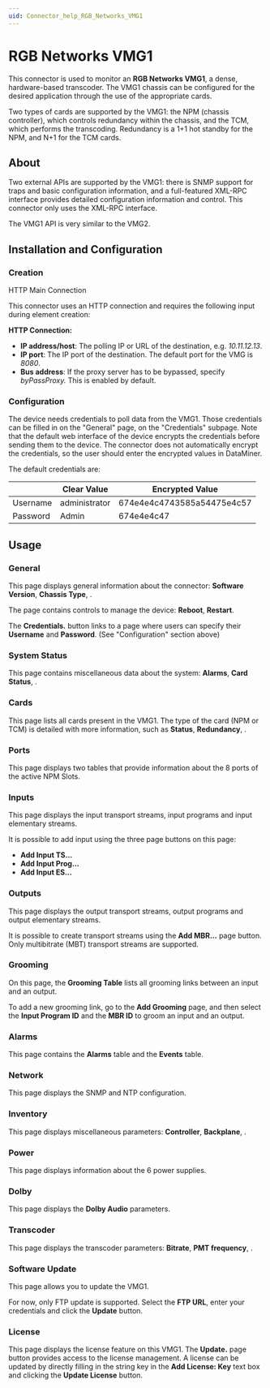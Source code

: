 ```yaml
---
uid: Connector_help_RGB_Networks_VMG1
---
```


# RGB Networks VMG1

This connector is used to monitor an **RGB Networks VMG1**, a dense, hardware-based transcoder. The VMG1 chassis can be configured for the desired application through the use of the appropriate cards.

Two types of cards are supported by the VMG1: the NPM (chassis controller), which controls redundancy within the chassis, and the TCM, which performs the transcoding. Redundancy is a 1+1 hot standby for the NPM, and N+1 for the TCM cards.

## About

Two external APIs are supported by the VMG1: there is SNMP support for traps and basic configuration information, and a full-featured XML-RPC interface provides detailed configuration information and control. This connector only uses the XML-RPC interface.

The VMG1 API is very similar to the VMG2.

## Installation and Configuration

### Creation

HTTP Main Connection

This connector uses an HTTP connection and requires the following input during element creation:

**HTTP Connection:**

- **IP address/host**: The polling IP or URL of the destination, e.g. *10.11.12.13*.
- **IP port**: The IP port of the destination. The default port for the VMG is *8080*.
- **Bus address**: If the proxy server has to be bypassed, specify *byPassProxy.* This is enabled by default.

### Configuration

The device needs credentials to poll data from the VMG1. Those credentials can be filled in on the "General" page, on the "Credentials" subpage. Note that the default web interface of the device encrypts the credentials before sending them to the device. The connector does not automatically encrypt the credentials, so the user should enter the encrypted values in DataMiner.

The default credentials are:

|          | **Clear Value** | **Encrypted Value**        |
|----------|-----------------|----------------------------|
| Username | administrator   | 674e4e4c4743585a54475e4c57 |
| Password | Admin           | 674e4e4c47                 |

## Usage

### General

This page displays general information about the connector: **Software Version**, **Chassis Type**, .

The page contains controls to manage the device: **Reboot**, **Restart**.

The **Credentials.** button links to a page where users can specify their **Username** and **Password**. (See "Configuration" section above)

### System Status

This page contains miscellaneous data about the system: **Alarms**, **Card Status**, .

### Cards

This page lists all cards present in the VMG1. The type of the card (NPM or TCM) is detailed with more information, such as **Status**, **Redundancy**, .

### Ports

This page displays two tables that provide information about the 8 ports of the active NPM Slots.

### Inputs

This page displays the input transport streams, input programs and input elementary streams.

It is possible to add input using the three page buttons on this page:

- **Add Input TS...**
- **Add Input Prog...**
- **Add Input ES...**

### Outputs

This page displays the output transport streams, output programs and output elementary streams.

It is possible to create transport streams using the **Add MBR...** page button. Only multibitrate (MBT) transport streams are supported.

### Grooming

On this page, the **Grooming Table** lists all grooming links between an input and an output.

To add a new grooming link, go to the **Add Grooming** page, and then select the **Input Program ID** and the **MBR ID** to groom an input and an output.

### Alarms

This page contains the **Alarms** table and the **Events** table.

### Network

This page displays the SNMP and NTP configuration.

### Inventory

This page displays miscellaneous parameters: **Controller**, **Backplane**, .

### Power

This page displays information about the 6 power supplies.

### Dolby

This page displays the **Dolby Audio** parameters.

### Transcoder

This page displays the transcoder parameters: **Bitrate**, **PMT frequency**, .

### Software Update

This page allows you to update the VMG1.

For now, only FTP update is supported. Select the **FTP URL**, enter your credentials and click the **Update** button.

### License

This page displays the license feature on this VMG1. The **Update.** page button provides access to the license management. A license can be updated by directly filling in the string key in the **Add License: Key** text box and clicking the **Update License** button.
